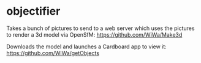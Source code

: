 # objectifier

Takes a bunch of pictures to send to a web server which uses the pictures to render a 3d model via OpenSfM: https://github.com/WiWa/Make3d

Downloads the model and launches a Cardboard app to view it: https://github.com/WiWa/getObjects
